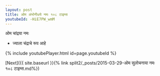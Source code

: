 ```yaml
---
layout: post
title: ओम अंभोनीधये नमः १०८ टाइम्स
youtubeId: -HiE7PW_wmM
---
```

 
 
 ओम चांद्रया नमः  
 
 -  ज्याला चंद्राचे रूप आहे 
 
  
 
  
 
 
 
 
 
 


{% include youtubePlayer.html id=page.youtubeId %}
 
[Next]({{ site.baseurl }}{% link  split2/_posts/2015-03-29-ओम सुलोचनाया नमः १०८ टाइम्स.md%})
 
